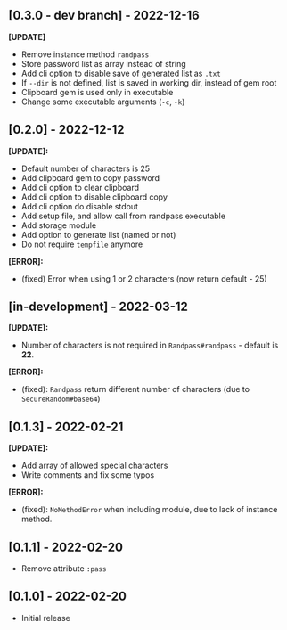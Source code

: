 ## [0.3.0 - dev branch] - 2022-12-16
**[UPDATE]**  
- Remove instance method `randpass`  
- Store password list as array instead of string  
- Add cli option to disable save of generated list as `.txt`  
- If `--dir` is not defined, list is saved in working dir, instead of gem root  
- Clipboard gem is used only in executable  
- Change some executable arguments (`-c`, `-k`)  


## [0.2.0] - 2022-12-12

**[UPDATE]:**  
- Default number of characters is 25  
- Add clipboard gem to copy password  
- Add cli option to clear clipboard  
- Add cli option to disable clipboard copy  
- Add cli option do disable stdout  
- Add setup file, and allow call from randpass executable  
- Add storage module  
- Add option to generate list (named or not)  
- Do not require `tempfile` anymore  

**[ERROR]:**  
- (fixed) Error when using 1 or 2 characters (now return default - 25)  


## [in-development] - 2022-03-12

**[UPDATE]:**  
- Number of characters is not required in `Randpass#randpass` - default is **22**.  

**[ERROR]:**  
- (fixed): `Randpass` return different number of characters (due to `SecureRandom#base64`)  


## [0.1.3] - 2022-02-21

**[UPDATE]:**  
- Add array of allowed special characters  
- Write comments and fix some typos  

**[ERROR]:**  
- (fixed): `NoMethodError` when including module, due to lack of instance method.  


## [0.1.1] - 2022-02-20

- Remove attribute `:pass`  


## [0.1.0] - 2022-02-20

- Initial release  
